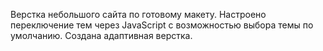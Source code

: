 Верстка небольшого сайта по готовому макету. Настроено переключение тем через JavaScript с возможностью выбора темы по умолчанию. Создана адаптивная верстка.
